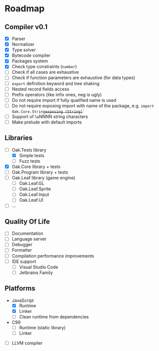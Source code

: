 # Roadmap

## Compiler v0.1
* [x] Parser
* [x] Normalizer
* [x] Type solver
* [x] Bytecode compiler
* [x] Packages system
* [x] Check type constraints (`number`)
* [ ] Check if all cases are exhaustive
* [ ] Check if function parameters are exhaustive (for data types)
* [ ] `export` definition keyword and tree shaking
* [ ] Nested record fields access
* [ ] Prefix operators (like infix ones, neg is ugly)
* [ ] Do not require import if fully qualified name is used
* [ ] Do not require exposing import with name of the package, e.g. `import Oak.Core.String`~~`exposing (String)`~~`
* [ ] Support of \uNNNN string characters
* [ ] Make prelude with default imports

## Libraries
* [ ] Oak.Tests library
  * [x] Simple tests
  * [ ] Fuzz tests
* [x] Oak.Core library + tests
* [ ] Oak.Program library + tests
* [ ] Oak.Leaf library (game engine)
  * [ ] Oak.Leaf.GL
  * [ ] Oak.Leaf.Sprite
  * [ ] Oak.Leaf.Input
  * [ ] Oak.Leaf.UI
* [ ] ...

## Quality Of Life
* [ ] Documentation
* [ ] Language server
* [ ] Debugger
* [ ] Formatter
* [ ] Compilation performance improvements
* [ ] IDE support
  * [ ] Visual Studio Code
  * [ ] Jetbrains Family

## Platforms
* JavaScript
  * [x] Runtime
  * [x] Linker
  * [ ] Clean runtime from dependencies
* C99
  * [ ] Runtime (static library)
  * [ ] Linker
* [ ] LLVM compiler
